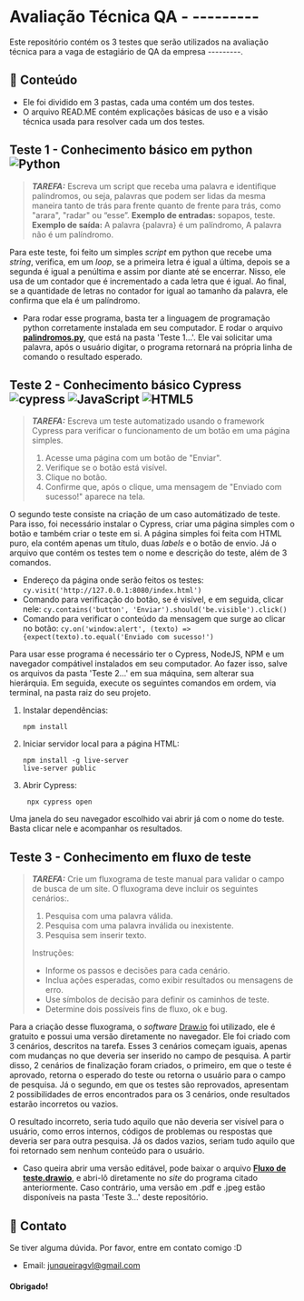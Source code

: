 # Avaliação Técnica QA - ---------

Este repositório contém os 3 testes que serão utilizados na avaliação técnica para a vaga de estagiário de QA da empresa ---------.

## :large_orange_diamond: Conteúdo

- Ele foi dividido em 3 pastas, cada uma contém um dos testes.
- O arquivo READ.ME contém explicações básicas de uso e a visão técnica usada para resolver cada um dos testes.

## Teste 1 - Conhecimento básico em python ![Python](https://img.shields.io/badge/python-3670A0?style=for-the-badge&logo=python&logoColor=ffdd54)
> **_TAREFA:_** Escreva um script que receba uma palavra e identifique palíndromos, ou seja, palavras que podem ser lidas da mesma maneira tanto de trás para frente quanto de frente para trás, como "arara", "radar" ou “esse”. **Exemplo de entradas:** sopapos, teste. **Exemplo de saída:** A palavra {palavra} é um palíndromo, A palavra não é um palíndromo.

Para este teste, foi feito um simples *script* em python que recebe uma *string*, verifica, em um *loop*, se a primeira letra é igual a última, depois se a segunda é igual a penúltima e assim por diante até se encerrar. Nisso, ele usa de um contador que é incrementado a cada letra que é igual. Ao final, se a quantidade de letras no contador for igual ao tamanho da palavra, ele confirma que ela é um palíndromo.

- Para rodar esse programa, basta ter a linguagem de programação python corretamente instalada em seu computador. E rodar o arquivo [**palindromos.py**](https://github.com/Junkrs/Avaliacao-Tecnica-QA/blob/main/Teste%201%20-%20Conhecimento%20b%C3%A1sico%20em%20python/palindromos.py), que está na pasta 'Teste 1...'. Ele vai solicitar uma palavra, após o usuário digitar, o programa retornará na própria linha de comando o resultado esperado.
     
## Teste 2 - Conhecimento básico Cypress ![cypress](https://img.shields.io/badge/-cypress-%23E5E5E5?style=for-the-badge&logo=cypress&logoColor=058a5e) ![JavaScript](https://img.shields.io/badge/javascript-%23323330.svg?style=for-the-badge&logo=javascript&logoColor=%23F7DF1E) ![HTML5](https://img.shields.io/badge/html5-%23E34F26.svg?style=for-the-badge&logo=html5&logoColor=white)
> **_TAREFA:_** Escreva um teste automatizado usando o framework Cypress para verificar o funcionamento de um botão em uma página simples.
> 1. Acesse uma página com um botão de "Enviar".
> 2. Verifique se o botão está visível.
> 3. Clique no botão.
> 4. Confirme que, após o clique, uma mensagem de "Enviado com sucesso!" aparece na tela.

O segundo teste consiste na criação de um caso automátizado de teste. Para isso, foi necessário instalar o Cypress, criar uma página simples com o botão e também criar o teste em si. A página simples foi feita com HTML puro, ela contém apenas um título, duas *labels* e o botão de envio. Já o arquivo que contém os testes tem o nome e descrição do teste, além de 3 comandos.

- Endereço da página onde serão feitos os testes: ```cy.visit('http://127.0.0.1:8080/index.html')```
- Comando para verificação do botão, se é visível, e em seguida, clicar nele: ```cy.contains('button', 'Enviar').should('be.visible').click()```
- Comando para verificar o conteúdo da mensagem que surge ao clicar no botão: ```cy.on('window:alert', (texto) => {expect(texto).to.equal('Enviado com sucesso!')```

Para usar esse programa é necessário ter o Cypress, NodeJS, NPM e um navegador compátivel instalados em seu computador. Ao fazer isso, salve os arquivos da pasta 'Teste 2...' em sua máquina, sem alterar sua hierárquia. Em seguida, execute os seguintes comandos em ordem, via terminal, na pasta raiz do seu projeto.
1. Instalar dependências:
   ```
   npm install
   ```
2. Iniciar servidor local para a página HTML:
   ```
   npm install -g live-server
   live-server public
   ```
3. Abrir Cypress:
   ```
    npx cypress open
   ```
Uma janela do seu navegador escolhido vai abrir já com o nome do teste. Basta clicar nele e acompanhar os resultados.


## Teste 3 - Conhecimento em fluxo de teste
> **_TAREFA:_** Crie um fluxograma de teste manual para validar o campo de busca de um site. O fluxograma deve incluir os seguintes cenários:.
> 1. Pesquisa com uma palavra válida.
> 2. Pesquisa com uma palavra inválida ou inexistente.
> 3. Pesquisa sem inserir texto.
>    
> Instruções:
> - Informe os passos e decisões para cada cenário.
> - Inclua ações esperadas, como exibir resultados ou mensagens de erro.
> - Use símbolos de decisão para definir os caminhos de teste.
> - Determine dois possíveis fins de fluxo, ok e bug.

Para a criação desse fluxograma, o *software* [Draw.io](https://app.diagrams.net/) foi utilizado, ele é gratuito e possui uma versão diretamente no navegador. Ele foi criado com 3 cenários, descritos na tarefa. Esses 3 cenários começam iguais, apenas com mudanças no que deveria ser inserido no campo de pesquisa. A partir disso, 2 cenários de finalização foram criados, o primeiro, em que o teste é aprovado, retorna o esperado do teste ou retorna o usuário para o campo de pesquisa. Já o segundo, em que os testes são reprovados, apresentam 2 possibilidades de erros encontrados para os 3 cenários, onde resultados estarão incorretos ou vazios.

O resultado incorreto, seria tudo aquilo que não deveria ser visível para o usuário, como erros internos, códigos de problemas ou respostas que deveria ser para outra pesquisa. Já os dados vazios, seriam tudo aquilo que foi retornado sem nenhum conteúdo para o usuário.
- Caso queira abrir uma versão editável, pode baixar o arquivo [**Fluxo de teste.drawio**](https://github.com/Junkrs/Avaliacao-Tecnica-QA/blob/main/Teste%203%20-%20Conhecimento%20em%20fluxo%20de%20teste/Fluxo%20de%20teste.drawio), e abri-lô diretamente no *site* do programa citado anteriormente. Caso contrário, uma versão em .pdf e .jpeg estão disponíveis na pasta 'Teste 3...' deste repositório.


## :large_orange_diamond: Contato
Se tiver alguma dúvida. Por favor, entre em contato comigo :D
- Email: junqueiragvl@gmail.com

#### Obrigado!
